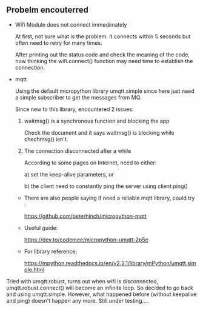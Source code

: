 ## Probelm encouterred 

* Wifi Module does not connect immedimately

    At first, not sure what is the problem.  It connects within 5 seconds but often need to retry for many times.  

    After printing out the status code and check the meaning of the code, now thinking the wifi.connect() function may need time to establish the connection.   

* mqtt

    Using the default micropython library umqtt.simple since here just need a simple subscriber to get the messages from MQ.  

    Since new to this library, encountered 2 issues:

    1. waitmsg() is a synchronous function and blocking the app

        Check the document and it says waitmsg() is blocking while chechmsg() isn't.  

    2. The connection disconnected after a while

        According to some pages on Internet, need to either:

        a) set the keep-alive parameters, or

        b) the client need to constantly ping the server using client.ping()

    * There are also people saying if need a reliable mqtt library, could try :
    
        https://github.com/peterhinch/micropython-mqtt
    
    * Useful guide:

        https://dev.to/codemee/micropython-umqtt-2p5e

    * For library reference:

        https://mpython.readthedocs.io/en/v2.2.1/library/mPython/umqtt.simple.html

Tried with umqtt.robust, turns out when wifi is disconnected, umqtt.robust.connect() will become an infinite loop.  So decided to go back and using umqtt.simple.  However, what happened before (without keepalive and ping) doesn't happen any more.  Still under testing....

